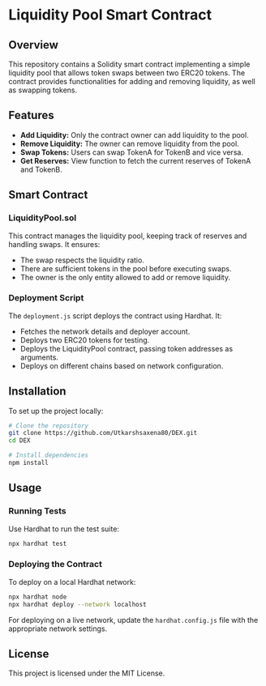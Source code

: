 # Liquidity Pool Smart Contract

## Overview
This repository contains a Solidity smart contract implementing a simple liquidity pool that allows token swaps between two ERC20 tokens. The contract provides functionalities for adding and removing liquidity, as well as swapping tokens.

## Features
- **Add Liquidity:** Only the contract owner can add liquidity to the pool.
- **Remove Liquidity:** The owner can remove liquidity from the pool.
- **Swap Tokens:** Users can swap TokenA for TokenB and vice versa.
- **Get Reserves:** View function to fetch the current reserves of TokenA and TokenB.

## Smart Contract
### LiquidityPool.sol
This contract manages the liquidity pool, keeping track of reserves and handling swaps. It ensures:
- The swap respects the liquidity ratio.
- There are sufficient tokens in the pool before executing swaps.
- The owner is the only entity allowed to add or remove liquidity.

### Deployment Script
The `deployment.js` script deploys the contract using Hardhat. It:
- Fetches the network details and deployer account.
- Deploys two ERC20 tokens for testing.
- Deploys the LiquidityPool contract, passing token addresses as arguments.
- Deploys on different chains based on network configuration.

## Installation
To set up the project locally:
```sh
# Clone the repository
git clone https://github.com/Utkarshsaxena80/DEX.git
cd DEX

# Install dependencies
npm install
```

## Usage
### Running Tests
Use Hardhat to run the test suite:
```sh
npx hardhat test
```

### Deploying the Contract
To deploy on a local Hardhat network:
```sh
npx hardhat node
npx hardhat deploy --network localhost
```
For deploying on a live network, update the `hardhat.config.js` file with the appropriate network settings.

## License
This project is licensed under the MIT License.


